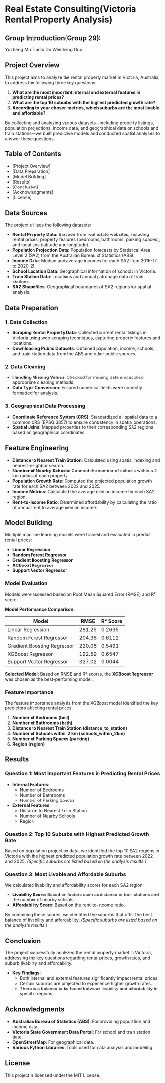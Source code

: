 # Real Estate Consulting(Victoria Rental Property Analysis)

## Group Introduction(Group 29):
Yuzheng Mu
Tianlu Du
Weicheng Guo

## Project Overview

This project aims to analyze the rental property market in Victoria, Australia, to address the following three key questions:

1. **What are the most important internal and external features in predicting rental prices?**
2. **What are the top 10 suburbs with the highest predicted growth rate?**
3. **According to your chosen metrics, which suburbs are the most livable and affordable?**

By collecting and analyzing various datasets—including property listings, population projections, income data, and geographical data on schools and train stations—we built predictive models and conducted spatial analyses to answer these questions.

## Table of Contents

- [Project Overview]
- [Data Preparation]
- [Model Building]
- [Results]
- [Conclusion]
- [Acknowledgments]
- [License]

## Data Sources

The project utilizes the following datasets:

- **Rental Property Data**: Scraped from real estate websites, including rental prices, property features (bedrooms, bathrooms, parking spaces), and locations (latitude and longitude).
- **Population Projection Data**: Population forecasts by Statistical Area Level 2 (SA2) from the Australian Bureau of Statistics (ABS).
- **Income Data**: Median and average incomes for each SA2 from 2016-17 to 2020-21.
- **School Location Data**: Geographical information of schools in Victoria.
- **Train Station Data**: Locations and annual patronage data of train stations.
- **SA2 Shapefiles**: Geographical boundaries of SA2 regions for spatial analysis.

## Data Preparation

### 1. Data Collection

- **Scraping Rental Property Data**: Collected current rental listings in Victoria using web scraping techniques, capturing property features and locations.
- **Downloading Public Datasets**: Obtained population, income, schools, and train station data from the ABS and other public sources.

### 2. Data Cleaning

- **Handling Missing Values**: Checked for missing data and applied appropriate cleaning methods.
- **Data Type Conversion**: Ensured numerical fields were correctly formatted for analysis.

### 3. Geographical Data Processing

- **Coordinate Reference System (CRS)**: Standardized all spatial data to a common CRS (EPSG:3857) to ensure consistency in spatial operations.
- **Spatial Joins**: Mapped properties to their corresponding SA2 regions based on geographical coordinates.

## Feature Engineering

- **Distance to Nearest Train Station**: Calculated using spatial indexing and nearest-neighbor search.
- **Number of Nearby Schools**: Counted the number of schools within a 2 km radius of each property.
- **Population Growth Rate**: Computed the projected population growth rate for each SA2 between 2022 and 2025.
- **Income Metrics**: Calculated the average median income for each SA2 region.
- **Rent-to-Income Ratio**: Determined affordability by calculating the ratio of annual rent to average median income.

## Model Building

Multiple machine learning models were trained and evaluated to predict rental prices:

- **Linear Regression**
- **Random Forest Regressor**
- **Gradient Boosting Regressor**
- **XGBoost Regressor**
- **Support Vector Regressor**

### Model Evaluation

Models were assessed based on Root Mean Squared Error (RMSE) and R² score.

**Model Performance Comparison:**

| Model | RMSE | R² Score |
| --- | --- | --- |
| Linear Regression | 281.25 | 0.2635 |
| Random Forest Regressor | 204.36 | 0.6112 |
| Gradient Boosting Regressor | 220.06 | 0.5491 |
| XGBoost Regressor | 192.59 | 0.6547 |
| Support Vector Regressor | 327.02 | 0.0044 |

**Selected Model**: Based on RMSE and R² scores, the **XGBoost Regressor** was chosen as the best-performing model.

### Feature Importance

The feature importance analysis from the XGBoost model identified the key predictors affecting rental prices:

1. **Number of Bedrooms (bed)**
2. **Number of Bathrooms (bath)**
3. **Distance to Nearest Train Station (distance_to_station)**
4. **Number of Schools within 2 km (schools_within_2km)**
5. **Number of Parking Spaces (parking)**
6. **Region (region)**

## Results

### Question 1: Most Important Features in Predicting Rental Prices

- **Internal Features**:
    - Number of Bedrooms
    - Number of Bathrooms
    - Number of Parking Spaces
- **External Features**:
    - Distance to Nearest Train Station
    - Number of Nearby Schools
    - Region

### Question 2: Top 10 Suburbs with Highest Predicted Growth Rate

Based on population projection data, we identified the top 10 SA2 regions in Victoria with the highest predicted population growth rate between 2022 and 2025. *(Specific suburbs are listed based on the analysis results.)*

### Question 3: Most Livable and Affordable Suburbs

We calculated livability and affordability scores for each SA2 region:

- **Livability Score**: Based on factors such as distance to train stations and the number of nearby schools.
- **Affordability Score**: Based on the rent-to-income ratio.

By combining these scores, we identified the suburbs that offer the best balance of livability and affordability. *(Specific suburbs are listed based on the analysis results.)*

## Conclusion

The project successfully analyzed the rental property market in Victoria, addressing the key questions regarding rental prices, growth rates, and suburb livability and affordability.

- **Key Findings**:
    - Both internal and external features significantly impact rental prices.
    - Certain suburbs are projected to experience higher growth rates.
    - There is a balance to be found between livability and affordability in specific regions.

## Acknowledgments

- **Australian Bureau of Statistics (ABS)**: For providing population and income data.
- **Victoria State Government Data Portal**: For school and train station data.
- **OpenStreetMap**: For geographical data.
- **Various Python Libraries**: Tools used for data analysis and modeling.

## License

This project is licensed under the MIT License.